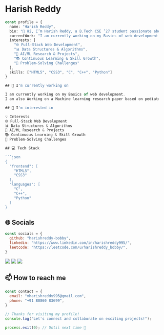 # Harish Reddy

```typescript
const profile = {
  name: "Harish Reddy",
  bio: "👋 Hi, I’m Harish Reddy, a B.Tech CSE ’27 student passionate about web development and problem-solving.\n💻 Currently learning DSA and building projects to sharpen my development skills.\n🚀 Always exploring new tech and working towards becoming a skilled software developer.",
  currentWork: "I am currently working on my Basics of web development.\nI am also working on a Machine learning research paper based on pediatrics healthcare.",
  interests: [
    "🌐 Full-Stack Web Development",
    "📊 Data Structures & Algorithms",
    "🤖 AI/ML Research & Projects",
    "📚 Continuous Learning & Skill Growth",
    "🎯 Problem-Solving Challenges"
  ],
  skills: ["HTML5", "CSS3", "C", "C++", "Python"]
}

## 🔭 I'm currently working on

I am currently working on my Basics of web development. 
I am also Working on a Machine learning research paper based on pediatrics healthcare.

## 👀 I'm interested in

💡 Interests
🌐 Full-Stack Web Development
📊 Data Structures & Algorithms
🤖 AI/ML Research & Projects
📚 Continuous Learning & Skill Growth
🎯 Problem-Solving Challenges

## 💻 Tech Stack

```json
{
  "frontend": [
    "HTML5",
    "CSS3"
  ],
  "languages": [
    "C",
    "C++",
    "Python"
  ]
}
```

## 🌐 Socials

```javascript
const socials = {
  github: "harishreddy-bobby",
  linkedin: "https://www.linkedin.com/in/harishreddy995/",
  leetcode: "https://leetcode.com/u/harishreddy_bobby/",
}
```

<div>
<a href="https://github.com/harishreddy-bobby"><img src="https://img.shields.io/badge/github-%23000000.svg?style=for-the-badge&logo=github&logoColor=white" /></a> <a href="https://www.linkedin.com/in/harishreddy995/"><img src="https://img.shields.io/badge/linkedin-%23000000.svg?style=for-the-badge&logo=linkedin&logoColor=white" /></a> <a href="https://leetcode.com/u/harishreddy_bobby/"><img src="https://img.shields.io/badge/leetcode-%23000000.svg?style=for-the-badge&logo=leetcode&logoColor=white" /></a> 
</div>

## 📫 How to reach me

```javascript
const contact = {
  email: "mharishreddy995@gmail.com",
  phone: "+91 88860 83699",
}
```

```typescript
// Thanks for visiting my profile!
console.log("Let's connect and collaborate on exciting projects!");

process.exit(0); // Until next time 👋
```
